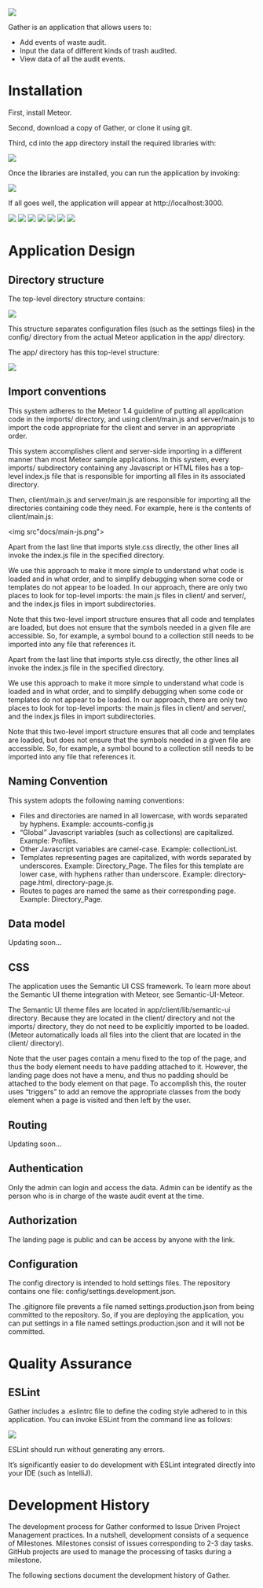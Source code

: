 <img src="docs/Landing-page.png">

Gather is an application that allows users to: 

- Add events of waste audit.
- Input the data of different kinds of trash audited.
- View data of all the audit events.

# Installation

First, install Meteor.
 
 Second, download a copy of Gather, or clone it using git.
 
 Third, cd into the app directory install the required libraries with:
 
 <img src="docs/installmeteor.png">
 
 Once the libraries are installed, you can run the application by invoking:
  
  <img src="docs/runmeteor.png">
  
 If all goes well, the application will appear at http://localhost:3000. 
 
 <img src="docs/landing1.png">
 <img src="docs/landing3.png">
 <img src="docs/landing4.png">
 <img src="docs/signin.png">
 <img src="docs/dashboard.png">
 <img src="docs/adminpage.png">
 <img src="docs/addbags.png">
 
# Application Design
## Directory structure
 
 The top-level directory structure contains:
 
 <img src="docs/Directory-structure.png">
 
 This structure separates configuration files (such as the settings files) in the config/ directory from the actual Meteor application in the app/ directory.
 
 The app/ directory has this top-level structure:
 
 <img src="docs/app-directory.png">
 
## Import conventions
 
 This system adheres to the Meteor 1.4 guideline of putting all application code in the imports/ directory, and using client/main.js and server/main.js to import the code appropriate for the client and server in an appropriate order.
 
 This system accomplishes client and server-side importing in a different manner than most Meteor sample applications. In this system, every imports/ subdirectory containing any Javascript or HTML files has a top-level index.js file that is responsible for importing all files in its associated directory.
 
 Then, client/main.js and server/main.js are responsible for importing all the directories containing code they need. For example, here is the contents of client/main.js:
 
 <img src"docs/main-js.png">
 
 Apart from the last line that imports style.css directly, the other lines all invoke the index.js file in the specified directory.
 
 We use this approach to make it more simple to understand what code is loaded and in what order, and to simplify debugging when some code or templates do not appear to be loaded. In our approach, there are only two places to look for top-level imports: the main.js files in client/ and server/, and the index.js files in import subdirectories.
 
 Note that this two-level import structure ensures that all code and templates are loaded, but does not ensure that the symbols needed in a given file are accessible. So, for example, a symbol bound to a collection still needs to be imported into any file that references it.
 
 Apart from the last line that imports style.css directly, the other lines all invoke the index.js file in the specified directory.
 
 We use this approach to make it more simple to understand what code is loaded and in what order, and to simplify debugging when some code or templates do not appear to be loaded. In our approach, there are only two places to look for top-level imports: the main.js files in client/ and server/, and the index.js files in import subdirectories.
 
 Note that this two-level import structure ensures that all code and templates are loaded, but does not ensure that the symbols needed in a given file are accessible. So, for example, a symbol bound to a collection still needs to be imported into any file that references it.
 
## Naming Convention
 
 This system adopts the following naming conventions:
 
 - Files and directories
 are named in all lowercase, with words separated by hyphens. Example: accounts-config.js
 - “Global” Javascript variables (such as collections) are capitalized. Example: Profiles.
 - Other Javascript variables are camel-case. Example: collectionList.
 - Templates representing pages are capitalized, with words separated by underscores. Example: Directory_Page. The files for this template are lower case, with hyphens rather than underscore. Example: directory-page.html, directory-page.js.
 - Routes to pages are named the same as their corresponding page. Example: Directory_Page.
  
## Data model
 
 Updating soon...
 
## CSS
 
 The application uses the Semantic UI CSS framework. To learn more about the Semantic UI theme integration with Meteor, see Semantic-UI-Meteor.
 
 The Semantic UI theme files are located in app/client/lib/semantic-ui directory. Because they are located in the client/ directory and not the imports/ directory, they do not need to be explicitly imported to be loaded. (Meteor automatically loads all files into the client that are located in the client/ directory).
 
 Note that the user pages contain a menu fixed to the top of the page, and thus the body element needs to have padding attached to it. However, the landing page does not have a menu, and thus no padding should be attached to the body element on that page. To accomplish this, the router uses “triggers” to add an remove the appropriate classes from the body element when a page is visited and then left by the user.
 
## Routing
  
  Updating soon...
  
## Authentication
  
 Only the admin can login and access the data. Admin can be identify as the person who is in charge of the waste audit event at the time.
  
## Authorization
  
 The landing page is public and can be access by anyone with the link.
 
## Configuration
  
  The config directory is intended to hold settings files. The repository contains one file: config/settings.development.json.
  
  The .gitignore file prevents a file named settings.production.json from being committed to the repository. So, if you are deploying the application, you can put settings in a file named settings.production.json and it will not be committed.
 
# Quality Assurance
## ESLint
 
 Gather includes a .eslintrc file to define the coding style adhered to in this application. You can invoke ESLint from the command line as follows:
 
 <img src="docs/runeslint.png">
 
 ESLint should run without generating any errors.
 
 It’s significantly easier to do development with ESLint integrated directly into your IDE (such as IntelliJ).
 
# Development History
 
 The development process for Gather conformed to Issue Driven Project Management practices. In a nutshell, development consists of a sequence of Milestones. Milestones consist of issues corresponding to 2-3 day tasks. GitHub projects are used to manage the processing of tasks during a milestone.
 
 The following sections document the development history of Gather.
